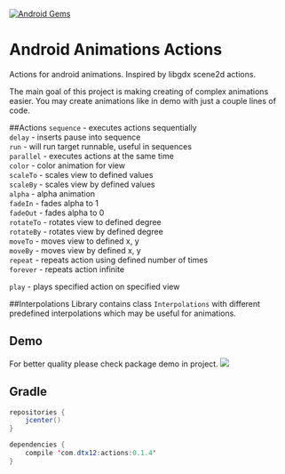 [![Android Gems](http://www.android-gems.com/badge/dtx12/AndroidAnimationsActions.svg?branch=master)](http://www.android-gems.com/lib/dtx12/AndroidAnimationsActions)

# Android Animations Actions
Actions for android animations. Inspired by libgdx scene2d actions.

The main goal of this project is making creating of complex animations easier.
You may create animations like in demo with just a couple lines of code.

##Actions
`sequence` - executes actions sequentially <br/>
`delay` - inserts pause into sequence <br/>
`run` - will run target runnable, useful in sequences <br/>
`parallel` - executes actions at the same time <br/>
`color` - color animation for view <br/>
`scaleTo` - scales view to defined values <br/>
`scaleBy` - scales view by defined values <br/>
`alpha` - alpha animation <br/>
`fadeIn` - fades alpha to 1 <br/>
`fadeOut` - fades alpha to 0<br/>
`rotateTo` - rotates view to defined degree <br/>
`rotateBy` - rotates view by defined degree <br/>
`moveTo` - moves view to defined x, y<br/>
`moveBy` - moves view by defined x, y<br/>
`repeat` - repeats action using defined number of times <br/>
`forever` - repeats action infinite <br/>

`play` - plays specified action on specified view<br/>

##Interpolations
Library contains class `Interpolations` with different predefined interpolations which may be useful for animations.

## Demo
For better quality please check package demo in project.
![](http://i.imgur.com/EueRBrp.gif)

## Gradle
```java
repositories {
    jcenter()
}

dependencies {
    compile 'com.dtx12:actions:0.1.4'
}
```
